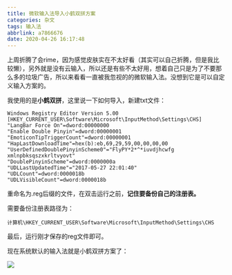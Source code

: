```yaml
---
title: 微软输入法导入小鹤双拼方案
categories: 杂文
tags: 输入法
abbrlink: a7866676
date: 2020-04-26 16:17:48
---
```


上周折腾了会rime，因为感觉皮肤实在不太好看（其实可以自己折腾，但是我比较懒），另外就是没有云输入，所以还是有些不太好用，想着自己只是为了不要那么多的垃圾广告，所以来看看一直被我忽视的的微软输入法。没想到它是可以自定义输入方案的。

我使用的是**小鹤双拼**，这里说一下如何导入，新建txt文件：

<!--more-->

```
Windows Registry Editor Version 5.00
[HKEY_CURRENT_USER\Software\Microsoft\InputMethod\Settings\CHS]
"LangBar Force On"=dword:00000000
"Enable Double Pinyin"=dword:00000001
"EmoticonTipTriggerCount"=dword:00000001
"HapLastDownloadTime"=hex(b):eb,69,29,59,00,00,00,00
"UserDefinedDoublePinyinScheme0"="FlyPY*2*^*iuvdjhcwfg xmlnpbksqszxkrltvyovt"
"DoublePinyinScheme"=dword:0000000a
"UDLLastUpdatedTime"="2017-05-27 22:01:40"
"UDLCount"=dword:0000018b
"UDLVisibleCount"=dword:0000018b
```

重命名为.reg后缀的文件，在双击运行之前，**记住要备份自己的注册表。**

需要备份注册表路径为：

```
计算机\HKEY_CURRENT_USER\Software\Microsoft\InputMethod\Settings\CHS
```

最后，运行刚才保存的reg文件即可。

现在系统默认的输入法就是小鹤双拼方案了：

![](https://pic.downk.cc/item/5ea5461ac2a9a83be5d51850.png)